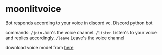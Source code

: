 # moonlitvoice
Bot responds according to your voice in discord vc.
Discord python bot


commands:
```/join``` Join's the voice channel.
```/listen``` Listen's to your voice and replies accordingly.
```/leave``` Leave's the voice channel



download voice model from [here](https://alphacephei.com/vosk/models)
